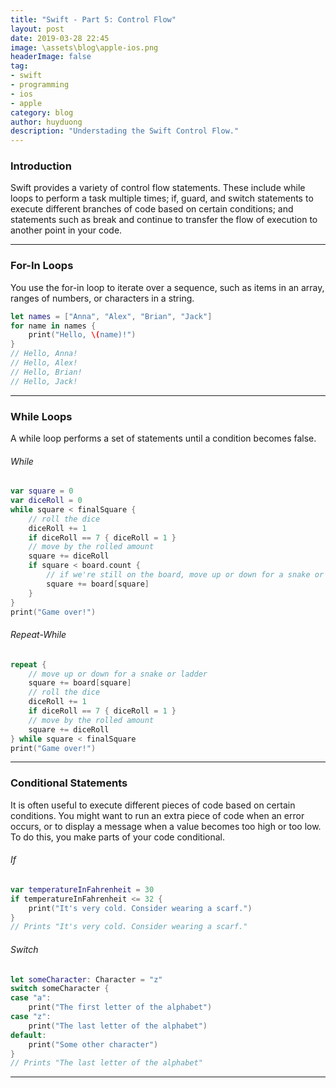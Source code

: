 ```yaml
---
title: "Swift - Part 5: Control Flow"
layout: post
date: 2019-03-28 22:45
image: \assets\blog\apple-ios.png
headerImage: false
tag:
- swift
- programming
- ios
- apple
category: blog
author: huyduong
description: "Understading the Swift Control Flow."
---
```


### Introduction

Swift provides a variety of control flow statements. These include while loops to perform a task multiple times; if, guard, and switch statements to execute different branches of code based on certain conditions; and statements such as break and continue to transfer the flow of execution to another point in your code.

---

### For-In Loops
You use the for-in loop to iterate over a sequence, such as items in an array, ranges of numbers, or characters in a string.
```swift
let names = ["Anna", "Alex", "Brian", "Jack"]
for name in names {
    print("Hello, \(name)!")
}
// Hello, Anna!
// Hello, Alex!
// Hello, Brian!
// Hello, Jack!
```

---

### While Loops
A while loop performs a set of statements until a condition becomes false. 

###### While
```swift
var square = 0
var diceRoll = 0
while square < finalSquare {
    // roll the dice
    diceRoll += 1
    if diceRoll == 7 { diceRoll = 1 }
    // move by the rolled amount
    square += diceRoll
    if square < board.count {
        // if we're still on the board, move up or down for a snake or a ladder
        square += board[square]
    }
}
print("Game over!")
```

###### Repeat-While
```swift
repeat {
    // move up or down for a snake or ladder
    square += board[square]
    // roll the dice
    diceRoll += 1
    if diceRoll == 7 { diceRoll = 1 }
    // move by the rolled amount
    square += diceRoll
} while square < finalSquare
print("Game over!")
```

---

### Conditional Statements
It is often useful to execute different pieces of code based on certain conditions. You might want to run an extra piece of code when an error occurs, or to display a message when a value becomes too high or too low. To do this, you make parts of your code conditional.

###### If
```swift
var temperatureInFahrenheit = 30
if temperatureInFahrenheit <= 32 {
    print("It's very cold. Consider wearing a scarf.")
}
// Prints "It's very cold. Consider wearing a scarf."
```

###### Switch
```swift
let someCharacter: Character = "z"
switch someCharacter {
case "a":
    print("The first letter of the alphabet")
case "z":
    print("The last letter of the alphabet")
default:
    print("Some other character")
}
// Prints "The last letter of the alphabet"
```

---